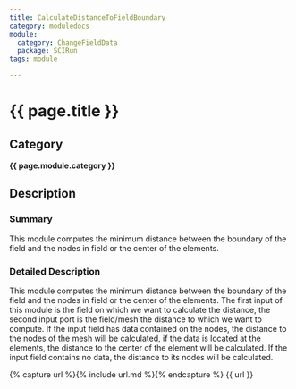 ```yaml
---
title: CalculateDistanceToFieldBoundary
category: moduledocs
module:
  category: ChangeFieldData
  package: SCIRun
tags: module

---
```


# {{ page.title }}

## Category

**{{ page.module.category }}**

## Description

### Summary

This module computes the minimum distance between the boundary of the field and the nodes in field or the center of the elements.

### Detailed Description

This module computes the minimum distance between the boundary of the field and the nodes in field or the center of the elements. The first input of this module is the field on which we want to calculate the distance, the second input port is the field/mesh the distance to which we want to compute. If the input field has data contained on the nodes, the distance to the nodes of the mesh will be calculated, if the data is located at the elements, the distance to the center of the element will be calculated. If the input field contains no data, the distance to its nodes will be calculated.

{% capture url %}{% include url.md %}{% endcapture %}
{{ url }}
